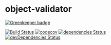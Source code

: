 # object-validator

[![Greenkeeper badge](https://badges.greenkeeper.io/Jomik/object-validator.svg)](https://greenkeeper.io/)

[![Build Status](https://travis-ci.org/Jomik/object-validator.svg?branch=master)](https://travis-ci.org/Jomik/object-validator)
[![codecov](https://codecov.io/gh/jomik/object-validator/branch/master/graph/badge.svg)](https://codecov.io/gh/jomik/object-validator)
[![dependencies Status](https://david-dm.org/jomik/object-validator/status.svg)](https://david-dm.org/jomik/object-validator)
[![devDependencies Status](https://david-dm.org/jomik/object-validator/dev-status.svg)](https://david-dm.org/jomik/object-validator?type=dev)
